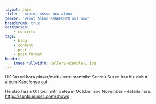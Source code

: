 ```yaml
---
layout: page
title:  "Suntou Susso New Album"
teaser: "Debut Album KANÉFONYO out now"
breadcrumb: true
categories:
    - concerts
tags:
    - blog
    - content
    - post
    - post format
header:
    image_fullwidth: gallery-example-1.jpg
---
```

UK Based Kora player/multi-instrumentalist Suntou Susso has his debut album Kanefonyo out

He also has a UK tour with dates in October and November - details here: <https://suntoususso.com/shows>
